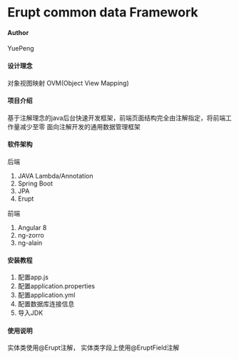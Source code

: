 # Erupt common data Framework

#### Author 
YuePeng

#### 设计理念
对象视图映射 OVM(Object View Mapping)

#### 项目介绍
基于注解理念的java后台快速开发框架，前端页面结构完全由注解指定，将前端工作量减少至零
面向注解开发的通用数据管理框架

#### 软件架构
后端
1. JAVA Lambda/Annotation
2. Spring Boot
3. JPA
4. Erupt

前端
1. Angular 8
2. ng-zorro
3. ng-alain

#### 安装教程
1. 配置app.js
2. 配置application.properties
3. 配置application.yml
4. 配置数据库连接信息
5. 导入JDK

#### 使用说明
实体类使用@Erupt注解，
实体类字段上使用@EruptField注解
